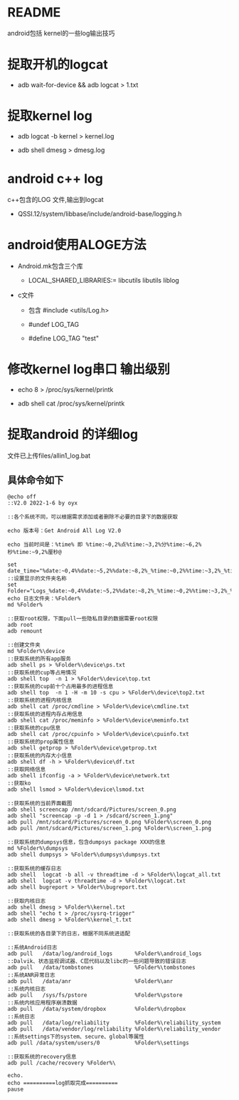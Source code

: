 # README

android包括 kernel的一些log输出技巧

# 捉取开机的logcat

* adb wait-for-device && adb logcat > 1.txt

# 捉取kernel log

* adb logcat -b kernel > kernel.log

* adb shell dmesg > dmesg.log

# android c++ log

c++包含的LOG 文件,输出到logcat

* QSSI.12/system/libbase/include/android-base/logging.h

# android使用ALOGE方法

* Android.mk包含三个库

    * LOCAL_SHARED_LIBRARIES:= libcutils libutils liblog

* c文件

    * 包含 #include <utils/Log.h>

    * #undef LOG_TAG

    * #define LOG_TAG "test"

# 修改kernel log串口 输出级别

* echo 8 > /proc/sys/kernel/printk

* adb shell cat /proc/sys/kernel/printk

# 捉取android 的详细log

文件已上传files/allin1_log.bat

## 具体命令如下
```
@echo off
::V2.0 2022-1-6 by oyx

::各个系统不同，可以根据需求添加或者删除不必要的目录下的数据获取

echo 版本号：Get Android All Log V2.0

echo 当前时间是：%time% 即 %time:~0,2%点%time:~3,2%分%time:~6,2%秒%time:~9,2%厘秒@

set date_time="%date:~0,4%%date:~5,2%%date:~8,2%_%time:~0,2%%time:~3,2%_%time:~6,2%%time:~9,2%"
::设置显示的文件夹名称
set Folder="Logs_%date:~0,4%%date:~5,2%%date:~8,2%_%time:~0,2%%time:~3,2%_%time:~6,2%%time:~9,2%"
echo 日志文件夹：%Folder%
md %Folder%

::获取root权限，下面pull一些隐私目录的数据需要root权限
adb root
adb remount

::创建文件夹
md %Folder%\device
::获取系统的所有app服务
adb shell ps > %Folder%\device\ps.txt
::获取系统的cup等占用情况
adb shell top  -n 1 > %Folder%\device\top.txt
::获取系统的cup前十个占用最多的进程信息
adb shell top  -n 1 -H -m 10 -s cpu > %Folder%\device\top2.txt
::获取系统的进程内核信息
adb shell cat /proc/cmdline > %Folder%\device\cmdline.txt
::获取系统的进程内存占用信息
adb shell cat /proc/meminfo > %Folder%\device\meminfo.txt
::获取系统的cpu信息
adb shell cat /proc/cpuinfo > %Folder%\device\cpuinfo.txt
::获取系统的prop属性信息
adb shell getprop > %Folder%\device\getprop.txt
::获取系统的内存大小信息
adb shell df -h > %Folder%\device\df.txt
::获取网络信息
adb shell ifconfig -a > %Folder%\device\network.txt
::获取ko
adb shell lsmod > %Folder%\device\lsmod.txt

::获取系统的当前界面截图
adb shell screencap /mnt/sdcard/Pictures/screen_0.png
adb shell "screencap -p -d 1 > /sdcard/screen_1.png"
adb pull /mnt/sdcard/Pictures/screen_0.png %Folder%\screen_0.png
adb pull /mnt/sdcard/Pictures/screen_1.png %Folder%\screen_1.png

::获取系统的dumpsys信息，包含dumpsys package XXX的信息
md %Folder%\dumpsys
adb shell dumpsys > %Folder%\dumpsys\dumpsys.txt

::获取系统的缓存日志
adb shell  logcat -b all -v threadtime -d > %Folder%\logcat_all.txt
adb shell  logcat -v threadtime -d > %Folder%\logcat.txt
adb shell bugreport > %Folder%\bugreport.txt

::获取内核日志
adb shell dmesg > %Folder%\kernel.txt
adb shell "echo t > /proc/sysrq-trigger"
adb shell dmesg > %Folder%\kernel_t.txt

::获取系统的各目录下的日志，根据不同系统进适配

::系统Android日志
adb pull   /data/log/android_logs       %Folder%\android_logs
::Dalvik、状态监视调试器、C层代码以及libc的一些问题导致的错误日志
adb pull   /data/tombstones             %Folder%\tombstones
::系统ANR异常日志
adb pull   /data/anr                    %Folder%\anr
::系统内核日志
adb pull   /sys/fs/pstore               %Folder%\pstore
::系统内核应用程序崩溃数据
adb pull   /data/system/dropbox         %Folder%\dropbox
::系统日志
adb pull   /data/log/reliability        %Folder%\reliability_system
adb pull   /data/vendor/log/reliability %Folder%\reliability_vendor
::系统settings下的system、secure、global等属性
adb pull /data/system/users/0           %Folder%\settings

::获取系统的recovery信息
adb pull /cache/recovery %Folder%\

echo.
echo ==========log抓取完成==========
pause
```